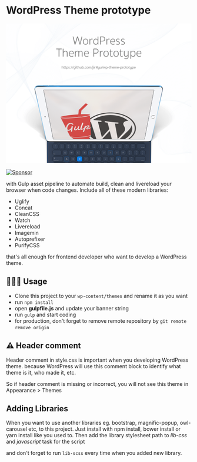 # WordPress Theme prototype

![Screenshot](screenshot.png)

<a target='_blank' rel='nofollow' href='https://app.codesponsor.io/link/1aARcky3P9ucy7pzWWZ39kDU/jir4yu/wp-theme-prototype'>
  <img alt='Sponsor' width='888' height='68' src='https://app.codesponsor.io/embed/1aARcky3P9ucy7pzWWZ39kDU/jir4yu/wp-theme-prototype.svg' />
</a>

with Gulp asset pipeline to automate build, clean and livereload your browser when code changes. Include all of these modern libraries:

* Uglify
* Concat
* CleanCSS
* Watch
* Livereload
* Imagemin
* Autoprefixer
* PurifyCSS

that's all enough for frontend developer who want to develop a WordPress theme.

## 👨🏻‍💻 Usage

* Clone this project to your `wp-content/themes` and rename it as you want
* run `npm install`
* open **gulpfile.js** and update your banner string
* run `gulp` and start coding
* for production, don't forget to remove remote repository by `git remote remove origin`

## ⚠️  Header comment

Header comment in style.css is important when you developing WordPress theme. because WordPress will use this comment block to identify what theme is it, who made it, etc.

So if header comment is missing or incorrect, you will not see this theme in Appearance > Themes

## Adding Libraries

When you want to use another libraries eg. bootstrap, magnific-popup, owl-carousel etc, to this project. Just install with npm install, bower install or yarn install like you used to. Then add the library stylesheet path to *lib-css* and *javascript* task for the script

and don't forget to run `lib-scss` every time when you added new library.